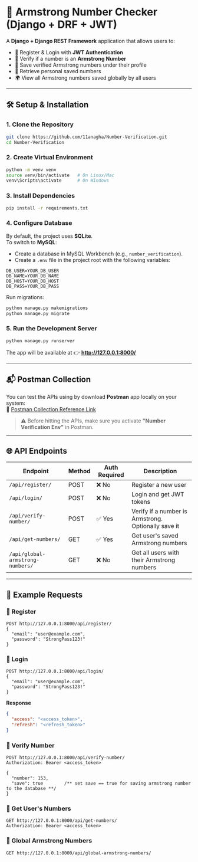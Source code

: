 # 🚀 Armstrong Number Checker (Django + DRF + JWT)

A **Django + Django REST Framework** application that allows users to:

- 🔐 Register & Login with **JWT Authentication**  
- 🔢 Verify if a number is an **Armstrong Number**  
- 💾 Save verified Armstrong numbers under their profile  
- 📂 Retrieve personal saved numbers  
- 🌍 View all Armstrong numbers saved globally by all users  

---

## 🛠️ Setup & Installation

### 1. Clone the Repository
```bash
git clone https://github.com/11anagha/Number-Verification.git
cd Number-Verification
```

### 2. Create Virtual Environment
```bash
python -m venv venv
source venv/bin/activate   # On Linux/Mac
venv\Scripts\activate      # On Windows
```

### 3. Install Dependencies
```bash
pip install -r requirements.txt
```

### 4. Configure Database

By default, the project uses **SQLite**.  
To switch to **MySQL**:

- Create a database in MySQL Workbench (e.g., `number_verification`).  
- Create a `.env` file in the project root with the following variables:

```env
DB_USER=YOUR_DB_USER
DB_NAME=YOUR_DB_NAME
DB_HOST=YOUR_DB_HOST
DB_PASS=YOUR_DB_PASS
```

Run migrations:
```bash
python manage.py makemigrations
python manage.py migrate
```

### 5. Run the Development Server
```bash
python manage.py runserver
```

The app will be available at 👉 **http://127.0.0.1:8000/**

---

## 📬 Postman Collection

You can test the APIs using by download **Postman** app locally on your system:  
🔗 [Postman Collection Reference Link](https://elements.getpostman.com/redirect?entityId=48096872-89e6e07b-4650-4cea-87bd-a03a33ae071c&entityType=collection)

> ⚠️ Before hitting the APIs, make sure you activate **"Number Verification Env"** in Postman.

---

## 🌐 API Endpoints

| Endpoint                         | Method | Auth Required | Description                                   |
|----------------------------------|--------|---------------|-----------------------------------------------|
| `/api/register/`                 | POST   | ❌ No         | Register a new user                           |
| `/api/login/`                    | POST   | ❌ No         | Login and get JWT tokens                      |
| `/api/verify-number/`            | POST   | ✅ Yes        | Verify if a number is Armstrong. Optionally save it |
| `/api/get-numbers/`              | GET    | ✅ Yes        | Get user's saved Armstrong numbers            |
| `/api/global-armstrong-numbers/` | GET    | ❌ No         | Get all users with their Armstrong numbers    |

---

## 📖 Example Requests

### 🔹 Register
```http
POST http://127.0.0.1:8000/api/register/
{
  "email": "user@example.com",
  "password": "StrongPass123!"
}
```

### 🔹 Login
```http
POST http://127.0.0.1:8000/api/login/
{
  "email": "user@example.com",
  "password": "StrongPass123!"
}
```

**Response**
```json
{
  "access": "<access_token>",
  "refresh": "<refresh_token>"
}
```

### 🔹 Verify Number
```http
POST http://127.0.0.1:8000/api/verify-number/
Authorization: Bearer <access_token>

{
  "number": 153,
  "save": true        /** set save == true for saving armstrong number to the database **/
}
```

### 🔹 Get User's Numbers
```http
GET http://127.0.0.1:8000/api/get-numbers/
Authorization: Bearer <access_token>
```

### 🔹 Global Armstrong Numbers
```http
GET http://127.0.0.1:8000/api/global-armstrong-numbers/
```
